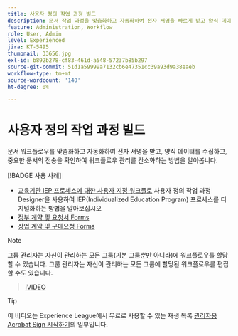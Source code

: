 ```yaml
---
title: 사용자 정의 작업 과정 빌드
description: 문서 작업 과정을 맞춤화하고 자동화하여 전자 서명을 빠르게 받고 양식 데이터를 수집하는 방법을 알아봅니다
feature: Administration, Workflow
role: User, Admin
level: Experienced
jira: KT-5495
thumbnail: 33656.jpg
exl-id: b892b278-cf83-461d-a548-57237b85b297
source-git-commit: 51d1a59999a7132cb6e47351cc39a93d9a38eaeb
workflow-type: tm+mt
source-wordcount: '140'
ht-degree: 0%

---
```


# 사용자 정의 작업 과정 빌드

문서 워크플로우를 맞춤화하고 자동화하여 전자 서명을 받고, 양식 데이터를 수집하고, 중요한 문서의 전송을 확인하여 워크플로우 관리를 간소화하는 방법을 알아봅니다.

[!BADGE 사용 사례]

* [교육기관 IEP 프로세스에 대한 사용자 지정 워크플로](https://experienceleague.adobe.com/docs/document-cloud-learn/sign-learning-hub/expand/recipes/edu/usecase-edu-iep.html?lang=ko)
사용자 정의 작업 과정 Designer을 사용하여 IEP(Individualized Education Program) 프로세스를 디지털화하는 방법을 알아보십시오
* [정부 계약 및 요청서 Forms](https://experienceleague.adobe.com/docs/document-cloud-learn/sign-learning-hub/expand/recipes/gov/usecasegovcontracts.html?lang=ko)
* [상업 계약 및 구매요청 Forms](https://experienceleague.adobe.com/docs/document-cloud-learn/sign-learning-hub/expand/recipes/com/usecasecomcontracts.html?lang=ko)

>[!NOTE]
>
>그룹 관리자는 자신이 관리하는 모든 그룹(기본 그룹뿐만 아니라)에 워크플로우를 할당할 수 있습니다. 그룹 관리자는 자신이 관리하는 모든 그룹에 할당된 워크플로우를 편집할 수도 있습니다.

>[!VIDEO](https://video.tv.adobe.com/v/33656?quality=12&learn=on&hidetitle=true)

>[!TIP]
>
>이 비디오는 Experience League에서 무료로 사용할 수 있는 재생 목록 [관리자용 Acrobat Sign 시작하기](https://experienceleague.adobe.com/ko/playlists/acrobat-sign-get-started-administrators)의 일부입니다.

